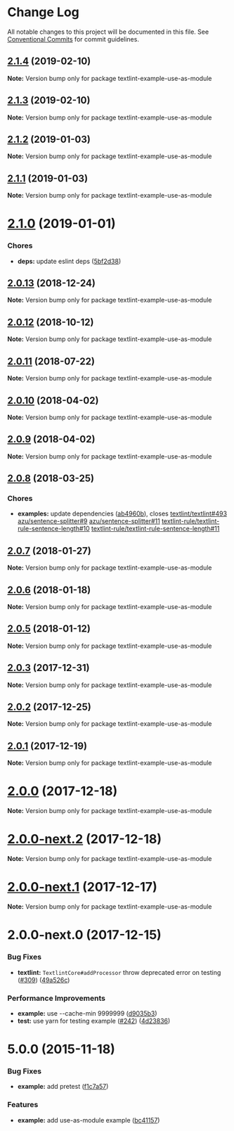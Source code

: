 # Change Log

All notable changes to this project will be documented in this file.
See [Conventional Commits](https://conventionalcommits.org) for commit guidelines.

<a name="2.1.4"></a>
## [2.1.4](https://github.com/textlint/textlint/compare/textlint-example-use-as-module@2.1.3...textlint-example-use-as-module@2.1.4) (2019-02-10)

**Note:** Version bump only for package textlint-example-use-as-module





<a name="2.1.3"></a>
## [2.1.3](https://github.com/textlint/textlint/compare/textlint-example-use-as-module@2.1.2...textlint-example-use-as-module@2.1.3) (2019-02-10)

**Note:** Version bump only for package textlint-example-use-as-module





<a name="2.1.2"></a>
## [2.1.2](https://github.com/textlint/textlint/compare/textlint-example-use-as-module@2.1.1...textlint-example-use-as-module@2.1.2) (2019-01-03)

**Note:** Version bump only for package textlint-example-use-as-module





<a name="2.1.1"></a>
## [2.1.1](https://github.com/textlint/textlint/compare/textlint-example-use-as-module@2.1.0...textlint-example-use-as-module@2.1.1) (2019-01-03)

**Note:** Version bump only for package textlint-example-use-as-module





<a name="2.1.0"></a>
# [2.1.0](https://github.com/textlint/textlint/compare/textlint-example-use-as-module@2.0.13...textlint-example-use-as-module@2.1.0) (2019-01-01)


### Chores

* **deps:** update eslint deps ([5bf2d38](https://github.com/textlint/textlint/commit/5bf2d38))




<a name="2.0.13"></a>
## [2.0.13](https://github.com/textlint/textlint/compare/textlint-example-use-as-module@2.0.11...textlint-example-use-as-module@2.0.13) (2018-12-24)




**Note:** Version bump only for package textlint-example-use-as-module

<a name="2.0.12"></a>
## [2.0.12](https://github.com/textlint/textlint/compare/textlint-example-use-as-module@2.0.11...textlint-example-use-as-module@2.0.12) (2018-10-12)




**Note:** Version bump only for package textlint-example-use-as-module

<a name="2.0.11"></a>
## [2.0.11](https://github.com/textlint/textlint/compare/textlint-example-use-as-module@2.0.10...textlint-example-use-as-module@2.0.11) (2018-07-22)




**Note:** Version bump only for package textlint-example-use-as-module

<a name="2.0.10"></a>
## [2.0.10](https://github.com/textlint/textlint/compare/textlint-example-use-as-module@2.0.9...textlint-example-use-as-module@2.0.10) (2018-04-02)




**Note:** Version bump only for package textlint-example-use-as-module

<a name="2.0.9"></a>
## [2.0.9](https://github.com/textlint/textlint/compare/textlint-example-use-as-module@2.0.8...textlint-example-use-as-module@2.0.9) (2018-04-02)




**Note:** Version bump only for package textlint-example-use-as-module

<a name="2.0.8"></a>
## [2.0.8](https://github.com/textlint/textlint/compare/textlint-example-use-as-module@2.0.7...textlint-example-use-as-module@2.0.8) (2018-03-25)


### Chores

* **examples:** update dependencies ([ab4960b](https://github.com/textlint/textlint/commit/ab4960b)), closes [textlint/textlint#493](https://github.com/textlint/textlint/issues/493) [azu/sentence-splitter#9](https://github.com/azu/sentence-splitter/issues/9) [azu/sentence-splitter#11](https://github.com/azu/sentence-splitter/issues/11) [textlint-rule/textlint-rule-sentence-length#10](https://github.com/textlint-rule/textlint-rule-sentence-length/issues/10) [textlint-rule/textlint-rule-sentence-length#11](https://github.com/textlint-rule/textlint-rule-sentence-length/issues/11)




<a name="2.0.7"></a>
## [2.0.7](https://github.com/textlint/textlint/compare/textlint-example-use-as-module@2.0.6...textlint-example-use-as-module@2.0.7) (2018-01-27)




**Note:** Version bump only for package textlint-example-use-as-module

<a name="2.0.6"></a>
## [2.0.6](https://github.com/textlint/textlint/compare/textlint-example-use-as-module@2.0.5...textlint-example-use-as-module@2.0.6) (2018-01-18)




**Note:** Version bump only for package textlint-example-use-as-module

<a name="2.0.5"></a>
## [2.0.5](https://github.com/textlint/textlint/compare/textlint-example-use-as-module@2.0.4...textlint-example-use-as-module@2.0.5) (2018-01-12)




**Note:** Version bump only for package textlint-example-use-as-module

<a name="2.0.3"></a>
## [2.0.3](https://github.com/textlint/textlint/compare/textlint-example-use-as-module@2.0.2...textlint-example-use-as-module@2.0.3) (2017-12-31)




**Note:** Version bump only for package textlint-example-use-as-module

<a name="2.0.2"></a>
## [2.0.2](https://github.com/textlint/textlint/compare/textlint-example-use-as-module@2.0.1...textlint-example-use-as-module@2.0.2) (2017-12-25)




**Note:** Version bump only for package textlint-example-use-as-module

<a name="2.0.1"></a>
## [2.0.1](https://github.com/textlint/textlint/compare/textlint-example-use-as-module@2.0.0...textlint-example-use-as-module@2.0.1) (2017-12-19)




**Note:** Version bump only for package textlint-example-use-as-module

<a name="2.0.0"></a>
# [2.0.0](https://github.com/textlint/textlint/compare/textlint-example-use-as-module@2.0.0-next.2...textlint-example-use-as-module@2.0.0) (2017-12-18)




**Note:** Version bump only for package textlint-example-use-as-module

<a name="2.0.0-next.2"></a>
# [2.0.0-next.2](https://github.com/textlint/textlint/compare/textlint-example-use-as-module@2.0.0-next.1...textlint-example-use-as-module@2.0.0-next.2) (2017-12-18)




**Note:** Version bump only for package textlint-example-use-as-module

<a name="2.0.0-next.1"></a>
# [2.0.0-next.1](https://github.com/textlint/textlint/compare/textlint-example-use-as-module@2.0.0-next.0...textlint-example-use-as-module@2.0.0-next.1) (2017-12-17)




**Note:** Version bump only for package textlint-example-use-as-module

<a name="2.0.0-next.0"></a>
# 2.0.0-next.0 (2017-12-15)


### Bug Fixes

* **textlint:** `TextlintCore#addProcessor` throw deprecated error on testing ([#309](https://github.com/textlint/textlint/issues/309)) ([49a526c](https://github.com/textlint/textlint/commit/49a526c))


### Performance Improvements

* **example:** use --cache-min 9999999 ([d9035b3](https://github.com/textlint/textlint/commit/d9035b3))
* **test:** use yarn for testing example ([#242](https://github.com/textlint/textlint/issues/242)) ([4d23836](https://github.com/textlint/textlint/commit/4d23836))



<a name="5.0.0"></a>
# 5.0.0 (2015-11-18)


### Bug Fixes

* **example:** add pretest ([f1c7a57](https://github.com/textlint/textlint/commit/f1c7a57))


### Features

* **example:** add use-as-module example ([bc41157](https://github.com/textlint/textlint/commit/bc41157))

